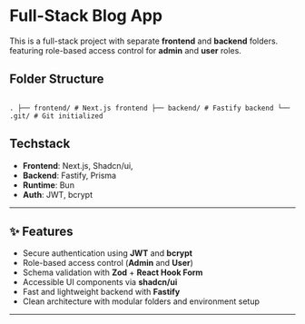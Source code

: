 # Full-Stack Blog App

This is a full-stack project with separate **frontend** and **backend** folders.
featuring role-based access control for **admin** and **user** roles.

## Folder Structure

```

. ├── frontend/ # Next.js frontend ├── backend/ # Fastify backend └── .git/ # Git initialized
```

## Techstack

- **Frontend**: Next.js, Shadcn/ui,
- **Backend**: Fastify, Prisma
- **Runtime**: Bun
- **Auth**: JWT, bcrypt

---

## ✨ Features

- Secure authentication using **JWT** and **bcrypt**
- Role-based access control (**Admin** and **User**)
- Schema validation with **Zod** + **React Hook Form**
- Accessible UI components via **shadcn/ui**
- Fast and lightweight backend with **Fastify**
- Clean architecture with modular folders and environment setup

---

